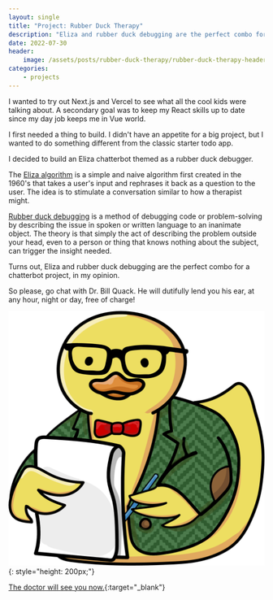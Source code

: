 ```yaml
---
layout: single
title: "Project: Rubber Duck Therapy"
description: "Eliza and rubber duck debugging are the perfect combo for a chatterbot project."
date: 2022-07-30
header:
    image: /assets/posts/rubber-duck-therapy/rubber-duck-therapy-header.png
categories:
    - projects
---
```

I wanted to try out Next.js and Vercel to see what all the cool kids were talking about. A secondary goal was to keep my React skills up to date since my day job keeps me in Vue world.

I first needed a thing to build. I didn't have an appetite for a big project, but I wanted to do something different from the classic starter todo app. 

I decided to build an Eliza chatterbot themed as a rubber duck debugger.

The [Eliza algorithm](https://en.wikipedia.org/wiki/ELIZA) is a simple and naive algorithm first created in the 1960's that takes a user's input and rephrases it back as a question to the user. The idea is to stimulate a conversation similar to how a therapist might.

[Rubber duck debugging](https://en.wikipedia.org/wiki/ELIZA) is a method of debugging code or problem-solving by describing the issue in spoken or written language to an inanimate object. The theory is that simply the act of describing the problem outside your head, even to a person or thing that knows nothing about the subject, can trigger the insight needed.

Turns out, Eliza and rubber duck debugging are the perfect combo for a chatterbot project, in my opinion.

So please, go chat with Dr. Bill Quack. He will dutifully lend you his ear, at any hour, night or day, free of charge!

![Dr. Quack](/assets/posts/rubber-duck-therapy/rubber-duck-therapist.png){: style="height: 200px;"}

[The doctor will see you now.](https://rubberducktherapy.app){:target="_blank"}